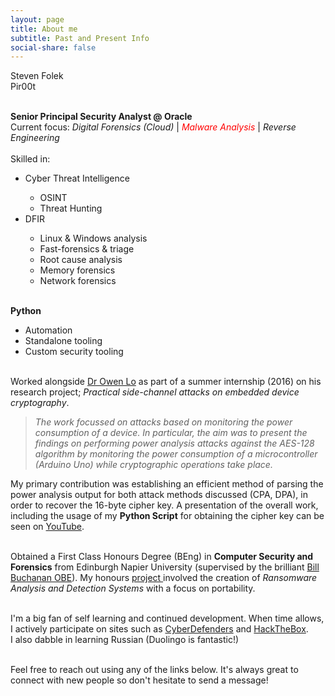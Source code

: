 ```yaml
---
layout: page
title: About me
subtitle: Past and Present Info
social-share: false
---
```


<p class="about-text">
<i class="fa fa-user"></i>
Steven Folek<br>
<i class="fa fa-user-secret"></i>
Pir00t
</p>


<p class="about-text">
<i class="fa fa-briefcase"></i>
<br><strong>Senior Principal Security Analyst @ Oracle</strong>
<br>Current focus: <i>Digital Forensics (Cloud)</i> | <i><font color="red">Malware Analysis</font></i> | <i>Reverse Engineering</i><br><br>Skilled in:
 <ul>
  <li>Cyber Threat Intelligence</li>
   <ul>
    <li>OSINT</li>
    <li>Threat Hunting</li>
   </ul>
  <li>DFIR</li>
   <ul>
    <li>Linux & Windows analysis</li>
    <li>Fast-forensics & triage</li>
    <li>Root cause analysis</li>
    <li>Memory forensics</li>
    <li>Network forensics</li>
   </ul>
</ul> 
</p>

<p class="about-text">
<i class="fa fa-code"></i>
<br>
<strong>Python</strong> 
<ul>
  <li>Automation</li>
  <li>Standalone tooling</li>
  <li>Custom security tooling</li>
</ul>
</p>

<p class="about-text">
<i class="fa fa-history"></i>
<br>
Worked alongside <a href="https://www.napier.ac.uk/people/owen-lo" target="_blank"> Dr Owen Lo</a> as part of a summer internship (2016) on his research project; <i>Practical side-channel attacks on embedded device cryptography</i>. <br>
</p>

<blockquote><i>The work focussed on attacks based on monitoring the power consumption of a device. In particular, the aim was to present the findings on performing power analysis attacks against the AES-128 algorithm by monitoring the power consumption of a microcontroller (Arduino Uno) while cryptographic operations take place.</i></blockquote>

My primary contribution was establishing an efficient method of parsing the power analysis output for both attack methods discussed (CPA, DPA), in order to recover the 16-byte cipher key. A presentation of the overall work, including the usage of my <strong>Python Script</strong> for obtaining the cipher key can be seen on <a href="https://www.youtube.com/watch?v=7D-Hr4Nw0T4" target="_blank">YouTube</a>.



<p class="about-text">
<i class="fa fa-graduation-cap"></i>
<br>
Obtained a First Class Honours Degree (BEng) in <strong>Computer Security and Forensics</strong> from Edinburgh Napier University (supervised by the brilliant
<a href="https://www.napier.ac.uk/people/bill-buchanan" target="_blank">Bill Buchanan OBE</a>). My honours <a href="http://www.iidi.napier.ac.uk/c/publications/publicationid/13388150" target="_blank">project </a> involved the creation of <i>Ransomware Analysis and Detection Systems</i> with a focus on portability.
</p>

<p class="about-text">
<i class="fa fa-heart"></i>
<br>
I'm a big fan of self learning and continued development. When time allows, I actively participate on sites such as <a href="https://cyberdefenders.org/" target="_blank">CyberDefenders</a> and <a href="https://www.hackthebox.eu/" target="_blank">HackTheBox</a>. <br>I also dabble in learning Russian (Duolingo is fantastic!)
</p>

<p class="about-text">
<i class="fa fa-users"></i>
<br>
Feel free to reach out using any of the links below. It's always great to connect with new people so don't hesitate to send a message!
</p>